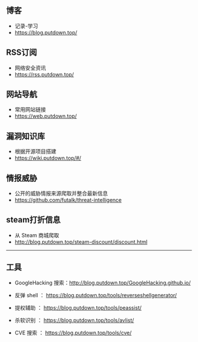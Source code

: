 ## 博客

- 记录-学习
- https://blog.putdown.top/

## RSS订阅

- 网络安全资讯 
- https://rss.putdown.top/

## 网站导航

- 常用网站链接
- https://web.putdown.top/

## 漏洞知识库

- 根据开源项目搭建
- https://wiki.putdown.top/#/

## 情报威胁

- 公开的威胁情报来源爬取并整合最新信息
- https://github.com/futalk/threat-intelligence

## steam打折信息

- 从 Steam 商城爬取
- http://blog.putdown.top/steam-discount/discount.html

---

## 工具

- GoogleHacking 搜索：http://blog.putdown.top/GoogleHacking.github.io/

- 反弹 shell ： https://blog.putdown.top/tools/reverseshellgenerator/
- 提权辅助 ： https://blog.putdown.top/tools/peassist/
- 杀软识别 ： https://blog.putdown.top/tools/avlist/
- CVE 搜索 ： https://blog.putdown.top/tools/cve/

